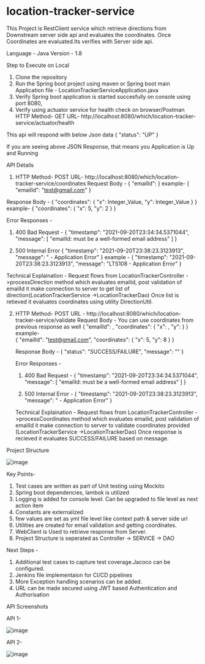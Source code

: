 # location-tracker-service

 This Project is RestClient service which retrieve directions from Downstream server side api and evaluates the coordinates.
 Once Coordinates are evaluated.Its verifies with Server side api.
 
 Language - Java
 Version -  1.8
 
 Step to Execute on Local
1. Clone the repository
2. Run the Spring boot project using maven or Spring boot main Application file - LocationTrackerServiceApplication.java
3. Verify Spring boot application is started succesfully on console using port 8080, 
4. Verify using actuator service for health check on browser/Postman
HTTP Method- GET
URL- http://localhost:8080/which/location-tracker-service/actuator/health

This api will respond with below Json data
{
  "status": "UP"
}

If you are seeing above JSON Response, that means you Application is Up and Running

API Details
1. HTTP Method- POST
   URL- http://localhost:8080/which/location-tracker-service/coordinates
   Request Body - 
   {
    "emailId": <Email id>
   }
   example- 
   {
    "emailId": "test@gmail.com"
   }
  
  Response Body -
  {
    "coordinates": {
        "x": Integer_Value,
        "y": Integer_Value
    }
  }
  example- 
   {
    "coordinates": {
        "x": 5,
        "y": 2
    }
  }
  
  Error Responses -
   1. 400 Bad Request -
    {
    "timestamp": "2021-09-20T23:34:34.5371044",
    "message": [
                   "emailId: must be a well-formed email address"
              ]
    }
  
   2. 500 Internal Error
   {
    "timestamp": "2021-09-20T23:38:23.3123913",
    "message": "<ErrorCode> - Application Error"
   }
   example -
   {
    "timestamp": "2021-09-20T23:38:23.3123913",
    "message": "LTS108 - Application Error"
   }
   
  
  Technical Explaination - 
   Request flows from LocationTrackerController ->processDirection method which evaluates emailid, post validation of emailId it make connection to server to get list of
   direction(LocationTrackerService ->LocationTrackerDao)
   Once list is retieved it evaluates coordinates using utility DirectionUtil.
  

2. HTTP Method- POST
   URL - http://localhost:8080/which/location-tracker-service/validate
   Request Body - You can use coordinates from previous response as well
  {
     "emailId": <Email id>,
     "coordinates": {
        "x": <Integer Value>,
        "y": <Integer Value>
    }
   } 
   example-  
  {
     "emailId": "test@gmail.com",
     "coordinates": {
        "x": 5,
        "y": 8
    }
  }
  
   Response Body -
   {
    "status": "SUCCESS/FAILURE",
    "message": "<Message recieved from Server>"
   }
  
   Error Responses -
   1. 400 Bad Request -
    {
    "timestamp": "2021-09-20T23:34:34.5371044",
    "message": [
                   "emailId: must be a well-formed email address"
              ]
    }
  
   2. 500 Internal Error -
   {
    "timestamp": "2021-09-20T23:38:23.3123913",
    "message": "<ErrorCode> - Application Error"
   }
  
  
   Technical Explaination - 
   Request flows from LocationTrackerController ->processCoordinates method which evaluates emailid, post validation of emailId it make connection to server to validate
   coordinates provided (LocationTrackerService ->LocationTrackerDao)
   Once response is recieved it evaluates SUCCESS/FAILURE based on message.
  
  Project Structure
  
  ![image](https://user-images.githubusercontent.com/86582547/134086899-b4609211-ecb1-4d58-8790-b33ca0f092fe.png)

  
  Key Points-
   1. Test cases are written as part of Unit testing using Mockito
   2. Spring boot dependencies, lambok is utilized
   3. Logging is added for console level. Can be upgraded to file level as next action item
   4. Constants are externalized
   5. few values are set as yml file level like context path & server side url
   6. Utilities are created for email validation and getting coordinates.
   7. WebClient is Used to retrieve response from Server.
   8. Project Structure is seperated as Controller -> SERVICE -> DAO
   
  
  Next Steps -
  1. Additional test cases to capture test coverage.Jacoco can be configured.
  2. Jenkins file implementaion for CI/CD pipelines
  3. More Exception handling scenarios can be added.
  4. URL can be made secured using JWT based Authentication and Authorisation

 API Screenshots
 
 API 1- 
 
 ![image](https://user-images.githubusercontent.com/86582547/134088175-c56503d1-1924-4528-9ee7-0a51e4290efe.png)

 API 2- 
 
 ![image](https://user-images.githubusercontent.com/86582547/134088291-bf7d678f-b5e3-405a-b975-3a464fe9e290.png)

 
 
 
 

